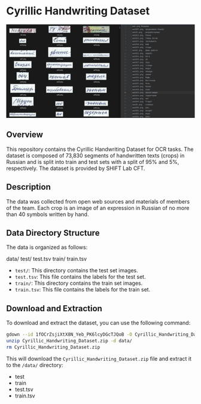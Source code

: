 # Cyrillic Handwriting Dataset

![alt text](/../assets/dataset_example.png)

## Overview
This repository contains the Cyrillic Handwriting Dataset for OCR tasks. The dataset is composed of 73,830 segments of handwritten texts (crops) in Russian and is split into train and test sets with a split of 95% and 5%, respectively. The dataset is provided by SHIFT Lab CFT.

## Description
The data was collected from open web sources and materials of members of the team. Each crop is an image of an expression in Russian of no more than 40 symbols written by hand.

## Data Directory Structure
The data is organized as follows:

data/
    test/
    test.tsv
    train/
    train.tsv

- `test/`: This directory contains the test set images.
- `test.tsv`: This file contains the labels for the test set.
- `train/`: This directory contains the train set images.
- `train.tsv`: This file contains the labels for the train set.


## Download and Extraction
To download and extract the dataset, you can use the following command:

```bash
gdown --id 1fOCrZsjiXtX8N_Yeb_PK6lcyDGcTJQoB -O Cyrillic_Handwriting_Dataset.zip
unzip Cyrillic_Handwriting_Dataset.zip -d data/
rm Cyrillic_Handwriting_Dataset.zip
```

This will download the `Cyrillic_Handwriting_Dataset.zip` file and extract it to the `/data/` directory:
- test
- train
- test.tsv
- train.tsv

